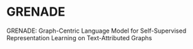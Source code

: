 # GRENADE
GRENADE: Graph-Centric Language Model for Self-Supervised Representation Learning on Text-Attributed Graphs
